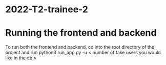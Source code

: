 # 2022-T2-trainee-2

<h1>Running the frontend and backend</h1>
<p>To run both the frontend and backend, cd into the root directory of the project and run python3 run_app.py -u &lt; number of fake users you would like in the db &gt;</p>
